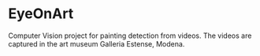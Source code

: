 # EyeOnArt
Computer Vision project for painting detection from videos.
The videos are captured in the art museum Galleria Estense, Modena.

